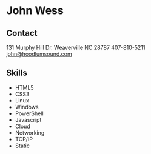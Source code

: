 
# John Wess

## Contact
131 Murphy Hill Dr. Weaverville NC 28787
407-810-5211
john@hoodlumsound.com

## Skills
* HTML5
* CSS3
* Linux
* Windows
* PowerShell
* Javascript
* Cloud
* Networking
* TCP/IP
* Static  

